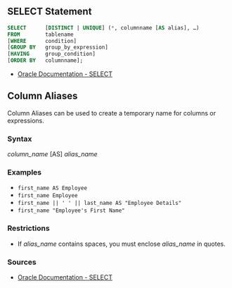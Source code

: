 ## SELECT Statement
```sql
SELECT      [DISTINCT | UNIQUE] (*, columnname [AS alias], …)
FROM        tablename
[WHERE      condition]
[GROUP BY   group_by_expression]
[HAVING     group_condition]
[ORDER BY   columnname];
```

- [Oracle Documentation - SELECT](https://docs.oracle.com/en/database/oracle/oracle-database/23/sqlrf/SELECT.html)

## Column Aliases
Column Aliases can be used to create a temporary name for columns or expressions.

### Syntax
*column_name* [AS] *alias_name*

### Examples
- `first_name AS Employee`
- `first_name Employee`
- `first_name || ' ' || last_name AS "Employee Details"`
- `first_name "Employee's First Name"`

### Restrictions
- If *alias_name* contains spaces, you must enclose *alias_name* in quotes.

### Sources
- [Oracle Documentation - SELECT](https://docs.oracle.com/en/database/oracle/oracle-database/23/sqlrf/SELECT.html)